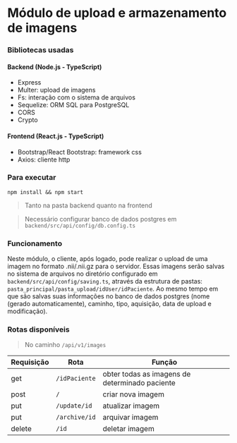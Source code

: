 # Módulo de upload e armazenamento de imagens

### Bibliotecas usadas
#### Backend (Node.js - TypeScript)
- Express
- Multer: upload de imagens
- Fs: interação com o sistema de arquivos
- Sequelize: ORM SQL para PostgreSQL
- CORS
- Crypto

#### Frontend (React.js - TypeScript)
- Bootstrap/React Bootstrap: framework css
- Axios: cliente http

### Para executar
```
npm install && npm start
``` 
> Tanto na pasta backend quanto na frontend

> Necessário configurar banco de dados postgres em ```backend/src/api/config/db.config.ts```

### Funcionamento
Neste módulo, o cliente, após logado, pode realizar o upload de uma imagem no formato .nii/.nii.gz para o servidor. Essas imagens serão salvas no sistema de arquivos no diretório configurado em ```backend/src/api/config/saving.ts```, através da estrutura de pastas: ```pasta_principal/pasta_upload/idUser/idPaciente```. Ao mesmo tempo em que são salvas suas informações no banco de dados postgres (nome (gerado automaticamente), caminho, tipo, aquisição, data de upload e modificação).

### Rotas disponíveis
> No caminho `/api/v1/images`

Requisição | Rota | Função
--------- | ------ | ------
get | `/idPaciente` | obter todas as imagens de determinado paciente
post | `/` | criar nova imagem
put | `/update/id` | atualizar imagem
put | `/archive/id` | arquivar imagem
delete | `/id` | deletar imagem
